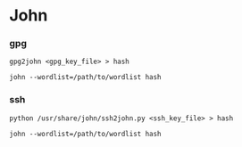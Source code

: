 # John

### gpg

`gpg2john <gpg_key_file> > hash`

`john --wordlist=/path/to/wordlist hash`

### ssh

`python /usr/share/john/ssh2john.py <ssh_key_file> > hash`

`john --wordlist=/path/to/wordlist hash`
